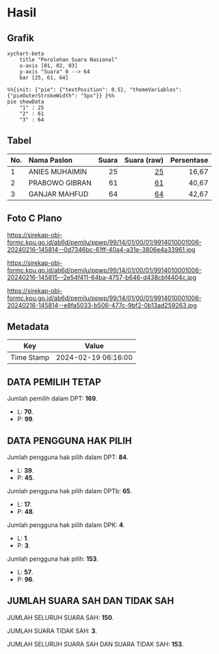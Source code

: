 # Hasil

## Grafik

```mermaid
xychart-beta
    title "Perolehan Suara Nasional"
    x-axis [01, 02, 03]
    y-axis "Suara" 0 --> 64
    bar [25, 61, 64]
```

```mermaid
%%{init: {"pie": {"textPosition": 0.5}, "themeVariables": {"pieOuterStrokeWidth": "5px"}} }%%
pie showData
    "1" : 25
    "2" : 61
    "3" : 64
```

## Tabel

| No. | Nama Paslon    | Suara | Suara (raw) | Persentase |
|:--- |:-------------- | -----:| -----------:| ----------:|
| 1   | ANIES MUHAIMIN | 25    | [25][p-1]   | 16,67      |
| 2   | PRABOWO GIBRAN | 61    | [61][p-2]   | 40,67      |
| 3   | GANJAR MAHFUD  | 64    | [64][p-3]   | 42,67      |


[p-1]: https://github.com/gigit-pemilu/pemilu-2024/blob/main/pilpres/hitung-suara/sub/99-luar-negeri/sub/14-beijing-republik-rakyat-tiongkok/sub/01-beijing-republik-rakyat-tiongkok/sub/0001-beijing-republik-rakyat-tiongkok/sub/006-tps-001/sub/paslon-1.txt
[p-2]: https://github.com/gigit-pemilu/pemilu-2024/blob/main/pilpres/hitung-suara/sub/99-luar-negeri/sub/14-beijing-republik-rakyat-tiongkok/sub/01-beijing-republik-rakyat-tiongkok/sub/0001-beijing-republik-rakyat-tiongkok/sub/006-tps-001/sub/paslon-2.txt
[p-3]: https://github.com/gigit-pemilu/pemilu-2024/blob/main/pilpres/hitung-suara/sub/99-luar-negeri/sub/14-beijing-republik-rakyat-tiongkok/sub/01-beijing-republik-rakyat-tiongkok/sub/0001-beijing-republik-rakyat-tiongkok/sub/006-tps-001/sub/paslon-3.txt

## Foto C Plano

https://sirekap-obj-formc.kpu.go.id/ab6d/pemilu/ppwp/99/14/01/00/01/9914010001006-20240216-145814--0d7346bc-61ff-40a4-a31e-3806e4a33961.jpg

https://sirekap-obj-formc.kpu.go.id/ab6d/pemilu/ppwp/99/14/01/00/01/9914010001006-20240216-145815--2e54f411-64ba-4757-b646-d438cbf4404c.jpg

https://sirekap-obj-formc.kpu.go.id/ab6d/pemilu/ppwp/99/14/01/00/01/9914010001006-20240216-145814--e8fa5033-b506-477c-9bf2-0b13ad259263.jpg


## Metadata

| Key        | Value               |
| ---------- | ------------------- |
| Time Stamp | 2024-02-19 06:16:00 |


## DATA PEMILIH TETAP

Jumlah pemilih dalam DPT: **169**.
 * L: **70**.
 * P: **99**.

## DATA PENGGUNA HAK PILIH

Jumlah pengguna hak pilih dalam DPT: **84**.
 * L: **39**.
 * P: **45**.

Jumlah pengguna hak pilih dalam DPTb: **65**.
 * L: **17**.
 * P: **48**.

Jumlah pengguna hak pilih dalam DPK: **4**.
 * L: **1**.
 * P: **3**.

Jumlah pengguna hak pilih: **153**.
 * L: **57**.
 * P: **96**.

## JUMLAH SUARA SAH DAN TIDAK SAH

JUMLAH SELURUH SUARA SAH: **150**.

JUMLAH SUARA TIDAK SAH: **3**.

JUMLAH SELURUH SUARA SAH DAN SUARA TIDAK SAH: **153**.


